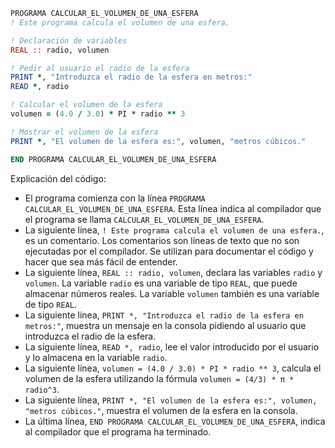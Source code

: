 ```fortran
PROGRAMA CALCULAR_EL_VOLUMEN_DE_UNA_ESFERA
! Este programa calcula el volumen de una esfera.

! Declaración de variables
REAL :: radio, volumen

! Pedir al usuario el radio de la esfera
PRINT *, "Introduzca el radio de la esfera en metros:"
READ *, radio

! Calcular el volumen de la esfera
volumen = (4.0 / 3.0) * PI * radio ** 3

! Mostrar el volumen de la esfera
PRINT *, "El volumen de la esfera es:", volumen, "metros cúbicos."

END PROGRAMA CALCULAR_EL_VOLUMEN_DE_UNA_ESFERA
```

Explicación del código:

* El programa comienza con la línea `PROGRAMA CALCULAR_EL_VOLUMEN_DE_UNA_ESFERA`. Esta línea indica al compilador que el programa se llama `CALCULAR_EL_VOLUMEN_DE_UNA_ESFERA`.
* La siguiente línea, `! Este programa calcula el volumen de una esfera.`, es un comentario. Los comentarios son líneas de texto que no son ejecutadas por el compilador. Se utilizan para documentar el código y hacer que sea más fácil de entender.
* La siguiente línea, `REAL :: radio, volumen`, declara las variables `radio` y `volumen`. La variable `radio` es una variable de tipo `REAL`, que puede almacenar números reales. La variable `volumen` también es una variable de tipo `REAL`.
* La siguiente línea, `PRINT *, "Introduzca el radio de la esfera en metros:"`, muestra un mensaje en la consola pidiendo al usuario que introduzca el radio de la esfera.
* La siguiente línea, `READ *, radio`, lee el valor introducido por el usuario y lo almacena en la variable `radio`.
* La siguiente línea, `volumen = (4.0 / 3.0) * PI * radio ** 3`, calcula el volumen de la esfera utilizando la fórmula `volumen = (4/3) * π * radio^3`.
* La siguiente línea, `PRINT *, "El volumen de la esfera es:", volumen, "metros cúbicos."`, muestra el volumen de la esfera en la consola.
* La última línea, `END PROGRAMA CALCULAR_EL_VOLUMEN_DE_UNA_ESFERA`, indica al compilador que el programa ha terminado.